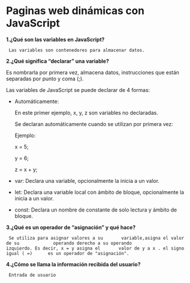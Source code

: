 # Paginas web dinámicas con JavaScript  

**1.¿Qué son las variables en JavaScript?**  
  
     Las variables son contenedores para almacenar datos.

**2.¿Qué significa “declarar” una variable?**

Es nombrarla por primera vez, almacena datos, instrucciones que están separadas por punto y coma (;).  
     
Las variables de JavaScript se puede declarar de 4 formas:
    
   + Automáticamente:
  
     En este primer ejemplo, x, y, z son        variables no declaradas.  
  
     Se declaran automáticamente cuando se      utilizan por primera vez:

     Ejemplo:
   
     x = 5;
   
     y = 6;
   
     z = x + y;

   + var:
     Declara una variable, opcionalmente        la inicia a un valor.

   + let:
     Declara una variable local con ámbito      de bloque, opcionalmente la inicia a       un valor.

   + const:
     Declara un nombre de constante de          solo lectura y ámbito de bloque.


**3.¿Qué es un operador de “asignación” y       qué hace?**

     Se utiliza para asignar valores a su       variable,asigna el valor de su             operando derecho a su operando             izquierdo. Es decir, x = y asigna el       valor de y a x . el signo  igual ( =)      es un operador de "asignación".

**4.¿Cómo se llama la información recibida     del usuario?**
   
     Entrada de usuario 
